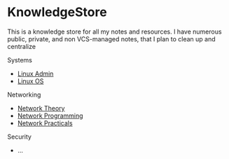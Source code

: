 # KnowledgeStore

This is a knowledge store for all my notes and resources. I have numerous
public, private, and non VCS-managed notes, that I plan to clean up and
centralize


Systems

- [Linux Admin](linux-admin/home.md)
- [Linux OS](linux-system/home.md)

Networking

- [Network Theory](network-theory/home.md)
- [Network Programming](network-programming/home.md)
- [Network Practicals](network-practical/home.md)

Security

- ...

